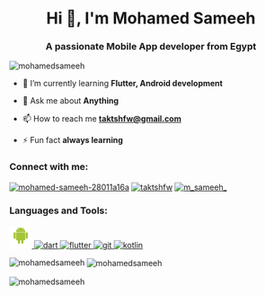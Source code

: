 <h1 align="center">Hi 👋, I'm Mohamed Sameeh</h1>
<h3 align="center">A passionate Mobile App developer from Egypt</h3>

<p align="left"> <img src="https://komarev.com/ghpvc/?username=mohamedsameeh&label=Profile%20views&color=0e75b6&style=flat" alt="mohamedsameeh" /> </p>

- 🌱 I’m currently learning **Flutter, Android development**

- 💬 Ask me about **Anything**

- 📫 How to reach me **taktshfw@gmail.com**

- ⚡ Fun fact **always learning**

<h3 align="left">Connect with me:</h3>
<p align="left">
<a href="https://linkedin.com/in/mohamed-sameeh-28011a16a" target="blank"><img align="center" src="https://raw.githubusercontent.com/rahuldkjain/github-profile-readme-generator/master/src/images/icons/Social/linked-in-alt.svg" alt="mohamed-sameeh-28011a16a" height="30" width="40" /></a>
<a href="https://fb.com/taktshfw" target="blank"><img align="center" src="https://raw.githubusercontent.com/rahuldkjain/github-profile-readme-generator/master/src/images/icons/Social/facebook.svg" alt="taktshfw" height="30" width="40" /></a>
<a href="https://instagram.com/m_sameeh_" target="blank"><img align="center" src="https://raw.githubusercontent.com/rahuldkjain/github-profile-readme-generator/master/src/images/icons/Social/instagram.svg" alt="m_sameeh_" height="30" width="40" /></a>
</p>

<h3 align="left">Languages and Tools:</h3>
<p align="left"> <a href="https://developer.android.com" target="_blank" rel="noreferrer"> <img src="https://raw.githubusercontent.com/devicons/devicon/master/icons/android/android-original-wordmark.svg" alt="android" width="40" height="40"/> </a> <a href="https://dart.dev" target="_blank" rel="noreferrer"> <img src="https://www.vectorlogo.zone/logos/dartlang/dartlang-icon.svg" alt="dart" width="40" height="40"/> </a> <a href="https://flutter.dev" target="_blank" rel="noreferrer"> <img src="https://www.vectorlogo.zone/logos/flutterio/flutterio-icon.svg" alt="flutter" width="40" height="40"/> </a> <a href="https://git-scm.com/" target="_blank" rel="noreferrer"> <img src="https://www.vectorlogo.zone/logos/git-scm/git-scm-icon.svg" alt="git" width="40" height="40"/> </a> <a href="https://kotlinlang.org" target="_blank" rel="noreferrer"> <img src="https://www.vectorlogo.zone/logos/kotlinlang/kotlinlang-icon.svg" alt="kotlin" width="40" height="40"/> </a> </p>

<p><img align="left" src="https://github-readme-stats.vercel.app/api/top-langs?username=mohamedsameeh&show_icons=true&locale=en&layout=compact" alt="mohamedsameeh" /></p>

<p>&nbsp;<img align="center" src="https://github-readme-stats.vercel.app/api?username=mohamedsameeh&show_icons=true&locale=en" alt="mohamedsameeh" /></p>

<p><img align="center" src="https://github-readme-streak-stats.herokuapp.com/?user=mohamedsameeh&" alt="mohamedsameeh" /></p>
